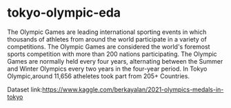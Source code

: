 # tokyo-olympic-eda

The Olympic Games are leading international sporting events in which thousands of athletes from around the world participate in a variety of competitions. The Olympic Games are considered the world's foremost sports competition with more than 200 nations participating. The Olympic Games are normally held every four years, alternating between the Summer and Winter Olympics every two years in the four-year period. In Tokyo Olympic,around 11,656 atheletes took part from 205+ Countries.


Dataset link:https://www.kaggle.com/berkayalan/2021-olympics-medals-in-tokyo
